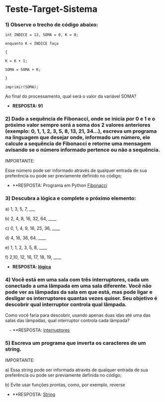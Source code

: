 # Teste-Target-Sistema
### **1) Observe o trecho de código abaixo:** ##
```
int INDICE = 13, SOMA = 0, K = 0;

enquanto K < INDICE faça

{

K = K + 1;

SOMA = SOMA + K;

}

imprimir(SOMA);
```


Ao final do processamento, qual será o valor da variável SOMA?
- **RESPOSTA: 91**


### **2) Dado a sequência de Fibonacci, onde se inicia por 0 e 1 e o próximo valor sempre será a soma dos 2 valores anteriores (exemplo: 0, 1, 1, 2, 3, 5, 8, 13, 21, 34...), escreva um programa na linguagem que desejar onde, informado um número, ele calcule a sequência de Fibonacci e retorne uma mensagem avisando se o número informado pertence ou não a sequência.** ##



IMPORTANTE:

Esse número pode ser informado através de qualquer entrada de sua preferência ou pode ser previamente definido no código;
- **RESPOSTA: Programa em Python [Fibonacci](https://github.com/Nimsay001/Teste-Target-Sistema/blob/main/2-%20Fibonacci.py)


### **3) Descubra a lógica e complete o próximo elemento:** ##



a) 1, 3, 5, 7, ___

b) 2, 4, 8, 16, 32, 64, ____

c) 0, 1, 4, 9, 16, 25, 36, ____

d) 4, 16, 36, 64, ____

e) 1, 1, 2, 3, 5, 8, ____

f) 2,10, 12, 16, 17, 18, 19, ____

- **RESPOSTA: [lógica](https://github.com/Nimsay001/Teste-Target-Sistema/blob/main/3-%20l%C3%B3gica.py)**

### **4) Você está em uma sala com três interruptores, cada um conectado a uma lâmpada em uma sala diferente. Você não pode ver as lâmpadas da sala em que está, mas pode ligar e desligar os interruptores quantas vezes quiser. Seu objetivo é descobrir qual interruptor controla qual lâmpada.** ##

Como você faria para descobrir, usando apenas duas idas até uma das salas das lâmpadas, qual interruptor controla cada lâmpada?

 - **RESPOSTA: [interruptores](https://github.com/Nimsay001/Teste-Target-Sistema/blob/main/4%20-%20interruptores.py)

### **5) Escreva um programa que inverta os caracteres de um string.** ##


IMPORTANTE:

a) Essa string pode ser informada através de qualquer entrada de sua preferência ou pode ser previamente definida no código;

b) Evite usar funções prontas, como, por exemplo, reverse

- **RESPOSTA: [String](https://github.com/Nimsay001/Teste-Target-Sistema/blob/main/5-String%2Cpy)
